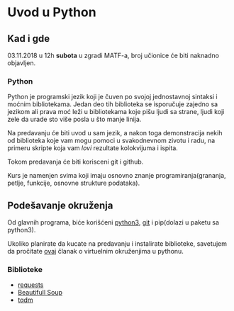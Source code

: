 # Uvod u Python

## Kad i gde

03.11.2018 u 12h **subota** u zgradi MATF-a, broj učionice će biti naknadno objavljen.

### Python
Python je programski jezik koji je čuven po svojoj jednostavnoj sintaksi i moćnim bibliotekama.
Jedan deo tih biblioteka se isporučuje zajedno sa jezikom ali prava moć leži u bibliotekama koje pišu ljudi sa strane,
ljudi koji zele da urade sto više posla u što manje linija.

Na predavanju će biti uvod u sam jezik, a nakon toga demonstracija nekih od biblioteka koje vam mogu pomoci u svakodnevnom zivotu i radu, na primeru skripte koja vam _lovi_ rezultate kolokvijuma i ispita.

Tokom predavanja će biti korisceni git i github.

Kurs je namenjen svima koji imaju osnovno znanje programiranja(grananja, petlje, funkcije, osnovne strukture podataka).

## Podešavanje okruženja

Od glavnih programa, biće korišćeni [python3](https://www.python.org/downloads/), [git](https://github.com/riskmatf/git-radionica) i pip(dolazi u paketu sa python3).

Ukoliko planirate da kucate na predavanju i instalirate biblioteke, savetujem da pročitate [ovaj](https://realpython.com/python-virtual-environments-a-primer/) članak o virtuelnim okruženjima u pythonu.

### Biblioteke

- [requests](http://docs.python-requests.org/en/latest/)
- [Beautifull Soup](https://www.crummy.com/software/BeautifulSoup/bs4/doc/)
- [tqdm](https://github.com/tqdm/tqdm)

